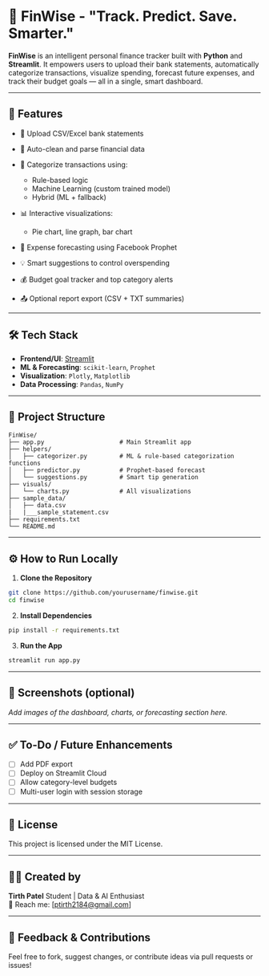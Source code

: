 # 💸 FinWise - "Track. Predict. Save. Smarter."


**FinWise** is an intelligent personal finance tracker built with **Python** and **Streamlit**. It empowers users to upload their bank statements, automatically categorize transactions, visualize spending, forecast future expenses, and track their budget goals — all in a single, smart dashboard.

---

## 🚀 Features

* 📁 Upload CSV/Excel bank statements
* 🧹 Auto-clean and parse financial data
* 🧠 Categorize transactions using:

  * Rule-based logic
  * Machine Learning (custom trained model)
  * Hybrid (ML + fallback)
* 📊 Interactive visualizations:

  * Pie chart, line graph, bar chart
* 🔮 Expense forecasting using Facebook Prophet
* 💡 Smart suggestions to control overspending
* 💰 Budget goal tracker and top category alerts
* 📤 Optional report export (CSV + TXT summaries)

---

## 🛠️ Tech Stack

* **Frontend/UI**: [Streamlit](https://streamlit.io/)
* **ML & Forecasting**: `scikit-learn`, `Prophet`
* **Visualization**: `Plotly`, `Matplotlib`
* **Data Processing**: `Pandas`, `NumPy`

---

## 🧩 Project Structure

```
FinWise/
├── app.py                     # Main Streamlit app
├── helpers/
│   ├── categorizer.py         # ML & rule-based categorization functions
│   ├── predictor.py           # Prophet-based forecast
│   └── suggestions.py         # Smart tip generation
├── visuals/
│   └── charts.py              # All visualizations
├── sample_data/
│   ├── data.csv
|   |___sample_statement.csv
├── requirements.txt
└── README.md
```

---

## ⚙️ How to Run Locally

1. **Clone the Repository**

```bash
git clone https://github.com/yourusername/finwise.git
cd finwise
```

2. **Install Dependencies**

```bash
pip install -r requirements.txt
```

3. **Run the App**

```bash
streamlit run app.py
```

---

## 📸 Screenshots (optional)

*Add images of the dashboard, charts, or forecasting section here.*

---

## ✅ To-Do / Future Enhancements

* [ ] Add PDF export
* [ ] Deploy on Streamlit Cloud
* [ ] Allow category-level budgets
* [ ] Multi-user login with session storage

---

## 📄 License

This project is licensed under the MIT License.

---

## 👨‍💻 Created by

**Tirth Patel**
Student | Data & AI Enthusiast <br>
📧 Reach me: \[[ptirth2184@gmail.com](mailto:your.email@example.com)]

---

## 💬 Feedback & Contributions

Feel free to fork, suggest changes, or contribute ideas via pull requests or issues!
